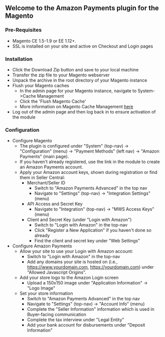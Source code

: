 ## Welcome to the Amazon Payments plugin for the Magento


### Pre-Requisites
* Magento CE 1.5-1.9 or EE 1.12+.
* SSL is installed on your site and active on Checkout and Login pages


### Installation
* Click the Download Zip button and save to your local machine
* Transfer the zip file to your Magento webserver
* Unpack the archive in the root directory of your Magento instance
* Flush your Magento caches
    * In the admin page for your Magento instance, navigate to System->Cache Management
    * Click the 'Flush Magento Cache'
    * More information on Magento Cache Management [here](http://www.magentocommerce.com/knowledge-base/entry/cache-storage-management)
* Log out of the admin page and then log back in to ensure activation of the module


### Configuration
* Configure Magento
    * The plugin is configured under "System" (top-nav) -> "Configuration" (menu) -> "Payment Methods" (left nav) -> "Amazon Payments" (main page).
    * If you haven't already registered, use the link in the module to create an Amazon Payments account.
    * Apply your Amazon account keys, shown during registration or find them in Seller Central:
       * Merchant/Seller ID
          * Switch to "Amazon Payments Advanced" in the top nav
          * Navigate to "Settings" (top-nav) -> "Integration Settings" (menu)
       * API Access and Secret Key
          * Navigate to "Integration" (top-nav) -> "MWS Access Keys" (menu)
       * Client and Secret Key (under "Login with Amazon")
          * Switch to "Login with Amazon" in the top-nav
          * Click "Register a New Application" if you haven't done so already
          * Find the client and secret key under "Web Settings"
* Configure Amazon Payments
    * Allow your site to use your Login with Amazon account:
       * Switch to "Login with Amazon" in the top-nav
       * Add any domains your site is hosted on (i.e., https://www.yourdomain.com, https://yourdomain.com) under "Allowed Javascript Origins".
    * Add your store logo to the Amazon Login screen
       * Upload a 150x150 image under "Application Information" -> "Logo Image"
    * Set your store information
       * Switch to "Amazon Payments Advanced" in the top nav
       * Navigate to "Settings" (top-nav) -> "Account Info" (menu)
       * Complete the "Seller Information" information which is used in Buyer-facing communication
       * Complete the tax interview under "Legal Entity"
       * Add your bank account for disbursements under "Deposit Information"
